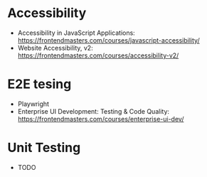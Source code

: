 # Accessibility
* Accessibility in JavaScript Applications: https://frontendmasters.com/courses/javascript-accessibility/
* Website Accessibility, v2: https://frontendmasters.com/courses/accessibility-v2/

# E2E tesing
- Playwright
- Enterprise UI Development: Testing & Code Quality: https://frontendmasters.com/courses/enterprise-ui-dev/

# Unit Testing
- TODO
